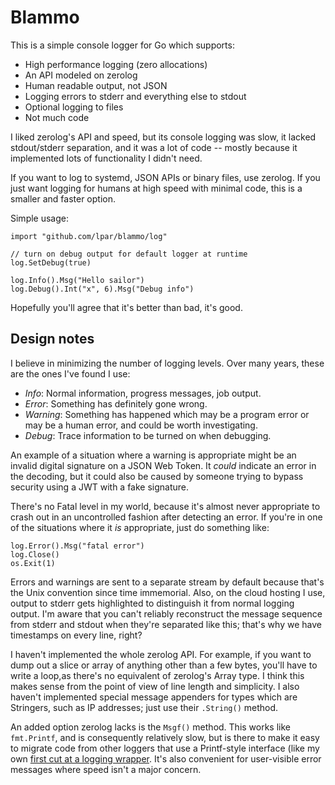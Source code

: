 
# Blammo

This is a simple console logger for Go which supports:

 - High performance logging (zero allocations)
 - An API modeled on zerolog
 - Human readable output, not JSON
 - Logging errors to stderr and everything else to stdout
 - Optional logging to files
 - Not much code

I liked zerolog's API and speed, but its console logging was slow, it lacked
stdout/stderr separation, and it was a lot of code -- mostly because it
implemented lots of functionality I didn't need.

If you want to log to systemd, JSON APIs or binary files, use zerolog. If you
just want logging for humans at high speed with minimal code, this is a smaller
and faster option.

Simple usage:

    import "github.com/lpar/blammo/log"

    // turn on debug output for default logger at runtime
    log.SetDebug(true)

    log.Info().Msg("Hello sailor")
    log.Debug().Int("x", 6).Msg("Debug info")

Hopefully you'll agree that it's better than bad, it's good.

## Design notes

I believe in minimizing the number of logging levels. Over many years, these
are the ones I've found I use:

 - *Info*: Normal information, progress messages, job output.
 - *Error*: Something has definitely gone wrong.
 - *Warning*: Something has happened which may be a program error or may be a 
   human error, and could be worth investigating.
 - *Debug*: Trace information to be turned on when debugging.

An example of a situation where a warning is appropriate might be an invalid
digital signature on a JSON Web Token. It *could* indicate an error in the
decoding, but it could also be caused by someone trying to bypass security
using a JWT with a fake signature.

There's no Fatal level in my world, because it's almost never appropriate to
crash out in an uncontrolled fashion after detecting an error. If you're in one
of the situations where it *is* appropriate, just do something like:

    log.Error().Msg("fatal error")
    log.Close()
    os.Exit(1)

Errors and warnings are sent to a separate stream by default because that's the
Unix convention since time immemorial. Also, on the cloud hosting I use, output
to stderr gets highlighted to distinguish it from normal logging output. I'm aware
that you can't reliably reconstruct the message sequence from stderr and stdout when
they're separated like this; that's why we have timestamps on every line, right?

I haven't implemented the whole zerolog API. For example, if you want to dump
out a slice or array of anything other than a few bytes, you'll have to write a
loop,as there's no equivalent of zerolog's Array type. I think this makes sense
from the point of view of line length and simplicity. I also haven't
implemented special message appenders for types which are Stringers, such as IP
addresses; just use their `.String()` method.

An added option zerolog lacks is the `Msgf()` method. This works like
`fmt.Printf`, and is consequently relatively slow, but is there to make it easy
to migrate code from other loggers that use a Printf-style interface (like my
own [first cut at a logging wrapper](http://github.com/lpar/log). It's also
convenient for user-visible error messages where speed isn't a major concern.

